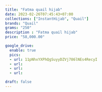 ```yaml
---
title: "Fatma quail hijab"
date: 2023-02-26T07:45:43+07:00
collections: ["InstantHijab", "Quail"]
brands: "Quail"
grams: "250"
description : "Fatma quail hijab"
price: "58,000.00"

google_drive:
  enable: true
  pics:
  - url: 11pNhxYXPhQgSuyyDZVj786lNEs4RecyI
  - url: 
  - url: 
  - url: 

draft: false
---
```


    
  
